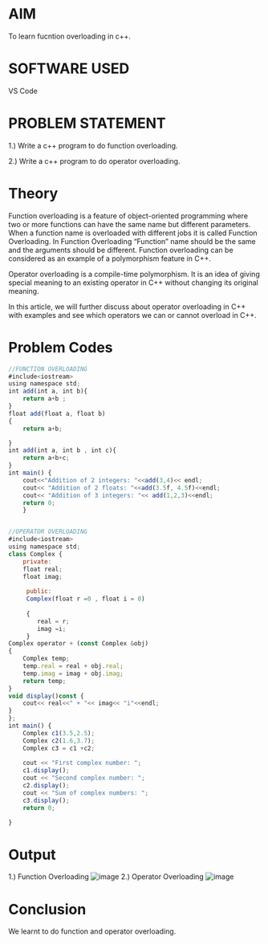 # AIM
To learn fucntion overloading in c++.

# SOFTWARE USED
VS Code

# PROBLEM STATEMENT

1.) Write a c++ program to do function overloading.

2.) Write a c++ program to do operator overloading.

# Theory

Function overloading is a feature of object-oriented programming where two or more functions can have the same name but different parameters. When a function name is overloaded with different jobs it is called Function Overloading. In Function Overloading “Function” name should be the same and the arguments should be different. Function overloading can be considered as an example of a polymorphism feature in C++.

Operator overloading is a compile-time polymorphism. It is an idea of giving special meaning to an existing operator in C++ without changing its original meaning.

In this article, we will further discuss about operator overloading in C++ with examples and see which operators we can or cannot overload in C++.

# Problem Codes

```javascript
//FUNCTION OVERLOADING
#include<iostream>
using namespace std;
int add(int a, int b){
    return a+b ;
}
float add(float a, float b)
{
    return a+b;

}
int add(int a, int b , int c){
    return a+b+c;
}
int main() {
    cout<<"Addition of 2 integers: "<<add(3,4)<< endl;
    cout<< "Addition of 2 floats: "<<add(3.5f, 4.5f)<<endl;
    cout<< "Addition of 3 integers: "<< add(1,2,3)<<endl;
    return 0;
    }


//OPERATOR OVERLOADING
#include<iostream>
using namespace std;
class Complex {
    private:
    float real;
    float imag;
     
     public:
     Complex(float r =0 , float i = 0)
     
     {
        real = r;
        imag =i;
     }
Complex operator + (const Complex &obj)
{
    Complex temp;
    temp.real = real + obj.real;
    temp.imag = imag + obj.imag;
    return temp;
}
void display()const {
    cout<< real<<" + "<< imag<< "i"<<endl;
}
};
int main() {
    Complex c1(3.5,2.5);
    Complex c2(1.6,3.7);
    Complex c3 = c1 +c2;
   
    cout << "First complex number: ";
    c1.display();
    cout << "Second complex number: ";
    c2.display();
    cout << "Sum of complex numbers: ";
    c3.display();
    return 0;

}

```

# Output
1.) Function Overloading
![image](https://github.com/user-attachments/assets/d6fb542d-18b6-42c3-b4e4-c6916f16d46e)
2.) Operator Overloading
![image](https://github.com/user-attachments/assets/d1ffa61e-9ce5-4e33-b1da-df876c1f0526)

# Conclusion
We learnt to do function and operator overloading.
